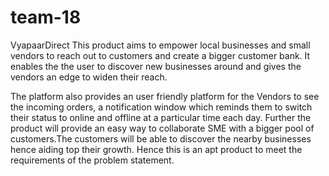 # team-18
VyapaarDirect
This product aims to empower local businesses and small vendors to reach out to customers and create a bigger customer bank. It enables the 
the user to discover new businesses around and gives the vendors an edge to widen their reach.

The platform also provides an user friendly platform for the Vendors to see the incoming orders, a notification window which reminds them to switch their status to online and offline at a particular time each day. Further the product will provide an easy way to collaborate SME with a bigger pool of customers.The customers will be able to discover the nearby businesses hence aiding top their growth. Hence this is an apt product to meet the requirements of the problem statement.
